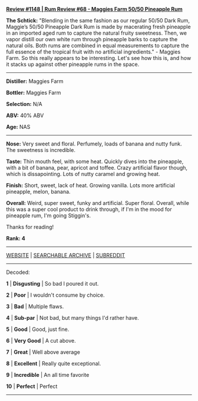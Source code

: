 
[**Review #1148 | Rum Review #68 - Maggies Farm 50/50 Pineapple Rum**]( https://t8ke.review/review-1148-maggies-farm-50-50-pineapple-dark-rum/)

**The Schtick:** "Blending in the same fashion as our regular 50/50 Dark Rum, Maggie’s 50/50 Pineapple Dark Rum is made by macerating fresh pineapple in an imported aged rum to capture the natural fruity sweetness. Then, we vapor distill our own white rum through pineapple barks to capture the natural oils. Both rums are combined in equal measurements to capture the full essence of the tropical fruit with no artificial ingredients." - Maggies Farm. So this really appears to be interesting. Let's see how this is, and how it stacks up against other pineapple rums in the space. 

-----

**Distiller:** Maggies Farm

**Bottler:** Maggies Farm

**Selection:** N/A

**ABV:**  40% ABV

**Age:** NAS 

-----

**Nose:**  Very sweet and floral. Perfumely, loads of banana and nutty funk. The sweetness is incredible.

**Taste:** Thin mouth feel, with some heat. Quickly dives into the pineapple, with a bit of banana, pear, apricot and toffee. Crazy artificial flavor though, which is dissapointing. Lots of nutty caramel and growing heat. 

**Finish:** Short, sweet, lack of heat. Growing vanilla. Lots more artificial pineapple, melon, banana. 

**Overall:** Weird, super sweet, funky and artificial. Super floral. Overall, while this was a super cool product to drink through, if I'm in the mood for pineapple rum, I'm going Stiggin's.

Thanks for reading!

**Rank: 4**



-----

[WEBSITE](https://t8ke.review) | [SEARCHABLE ARCHIVE](https://t8ke.review/review-archive/) | [SUBREDDIT](https://reddit.com/r/t8kereviews)

-----

Decoded:

**1** | **Disgusting** | So bad I poured it out.

**2** | **Poor** | I wouldn't consume by choice.

**3** | **Bad** | Multiple flaws.

**4** | **Sub-par** | Not bad, but many things I'd rather have.

**5** | **Good** | Good, just fine.

**6** | **Very Good** | A cut above.

**7** | **Great** | Well above average

**8** | **Excellent** | Really quite exceptional.

**9** | **Incredible** | An all time favorite

**10** | **Perfect** | Perfect

----

